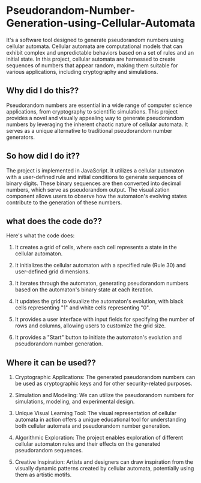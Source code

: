 # Pseudorandom-Number-Generation-using-Cellular-Automata

It's a software tool designed to generate pseudorandom numbers using cellular automata. Cellular automata are computational models that can exhibit complex and unpredictable behaviors based on a set of rules and an initial state. In this project, cellular automata are harnessed to create sequences of numbers that appear random, making them suitable for various applications, including cryptography and simulations.

## Why did I do this??

Pseudorandom numbers are essential in a wide range of computer science applications, from cryptography to scientific simulations. This project provides a novel and visually appealing way to generate pseudorandom numbers by leveraging the inherent chaotic nature of cellular automata. It serves as a unique alternative to traditional pseudorandom number generators.

## So how did I do it??


The project is implemented in JavaScript. It utilizes a cellular automaton with a user-defined rule and initial conditions to generate sequences of binary digits. These binary sequences are then converted into decimal numbers, which serve as pseudorandom output. The visualization component allows users to observe how the automaton's evolving states contribute to the generation of these numbers.

## what does the code do??


Here's what the code does:

1. It creates a grid of cells, where each cell represents a state in the cellular automaton.

2. It initializes the cellular automaton with a specified rule (Rule 30) and user-defined grid dimensions.

3. It iterates through the automaton, generating pseudorandom numbers based on the automaton's binary state at each iteration.

4. It updates the grid to visualize the automaton's evolution, with black cells representing "1" and white cells representing "0".

5. It provides a user interface with input fields for specifying the number of rows and columns, allowing users to customize the grid size.

6. It provides a "Start" button to initiate the automaton's evolution and pseudorandom number generation.
   

## Where it can be used??

1. Cryptographic Applications: The generated pseudorandom numbers can be used as cryptographic keys and for other security-related purposes.

2. Simulation and Modeling: We can utilize the pseudorandom numbers for simulations, modeling, and experimental design.

3. Unique Visual Learning Tool: The visual representation of cellular automata in action offers a unique educational tool for understanding both cellular automata and pseudorandom number generation.

4. Algorithmic Exploration: The project enables exploration of different cellular automaton rules and their effects on the generated pseudorandom sequences.

5. Creative Inspiration: Artists and designers can draw inspiration from the visually dynamic patterns created by cellular automata, potentially using them as artistic motifs.
